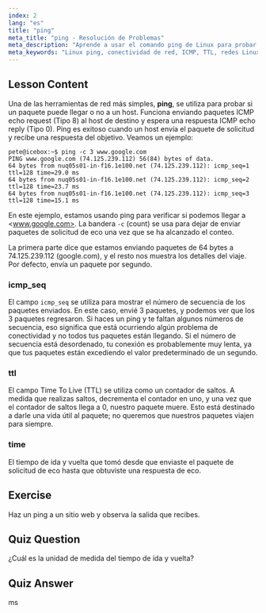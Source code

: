 ```yaml
---
index: 2
lang: "es"
title: "ping"
meta_title: "ping - Resolución de Problemas"
meta_description: "Aprende a usar el comando ping de Linux para probar la conectividad de red y solucionar problemas. Comprende ICMP, TTL y el tiempo de ida y vuelta para un diagnóstico de red efectivo."
meta_keywords: "Linux ping, conectividad de red, ICMP, TTL, redes Linux, Linux para principiantes, tutorial de Linux, comando ping"
---
```


## Lesson Content

Una de las herramientas de red más simples, **ping**, se utiliza para probar si un paquete puede llegar o no a un host. Funciona enviando paquetes ICMP echo request (Tipo 8) al host de destino y espera una respuesta ICMP echo reply (Tipo 0). Ping es exitoso cuando un host envía el paquete de solicitud y recibe una respuesta del objetivo. Veamos un ejemplo:

```plaintext
pete@icebox:~$ ping -c 3 www.google.com
PING www.google.com (74.125.239.112) 56(84) bytes of data.
64 bytes from nuq05s01-in-f16.1e100.net (74.125.239.112): icmp_seq=1 ttl=128 time=29.0 ms
64 bytes from nuq05s01-in-f16.1e100.net (74.125.239.112): icmp_seq=2 ttl=128 time=23.7 ms
64 bytes from nuq05s01-in-f16.1e100.net (74.125.239.112): icmp_seq=3 ttl=128 time=15.1 ms
```

En este ejemplo, estamos usando ping para verificar si podemos llegar a <www.google.com>. La bandera `-c` (count) se usa para dejar de enviar paquetes de solicitud de eco una vez que se ha alcanzado el conteo.

La primera parte dice que estamos enviando paquetes de 64 bytes a 74.125.239.112 (google.com), y el resto nos muestra los detalles del viaje. Por defecto, envía un paquete por segundo.

### icmp_seq

El campo `icmp_seq` se utiliza para mostrar el número de secuencia de los paquetes enviados. En este caso, envié 3 paquetes, y podemos ver que los 3 paquetes regresaron. Si haces un ping y te faltan algunos números de secuencia, eso significa que está ocurriendo algún problema de conectividad y no todos tus paquetes están llegando. Si el número de secuencia está desordenado, tu conexión es probablemente muy lenta, ya que tus paquetes están excediendo el valor predeterminado de un segundo.

### ttl

El campo Time To Live (TTL) se utiliza como un contador de saltos. A medida que realizas saltos, decrementa el contador en uno, y una vez que el contador de saltos llega a 0, nuestro paquete muere. Esto está destinado a darle una vida útil al paquete; no queremos que nuestros paquetes viajen para siempre.

### time

El tiempo de ida y vuelta que tomó desde que enviaste el paquete de solicitud de eco hasta que obtuviste una respuesta de eco.

## Exercise

Haz un ping a un sitio web y observa la salida que recibes.

## Quiz Question

¿Cuál es la unidad de medida del tiempo de ida y vuelta?

## Quiz Answer

ms
